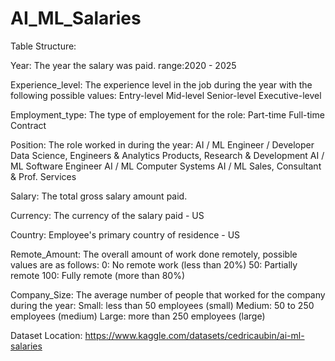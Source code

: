 # AI_ML_Salaries

Table Structure:

Year: The year the salary was paid.
range:2020 - 2025

Experience_level: The experience level in the job during the year with the following possible values:
Entry-level
Mid-level
Senior-level 
Executive-level

Employment_type: The type of employement for the role:
Part-time
Full-time
Contract

Position: The role worked in during the year:
AI / ML Engineer / Developer
Data Science, Engineers & Analytics
Products, Research & Development
AI / ML Software Engineer
AI / ML Computer Systems
AI / ML Sales, Consultant & Prof. Services

Salary: The total gross salary amount paid.

Currency: The currency of the salary paid - US 

Country: Employee's primary country of residence - US

Remote_Amount: The overall amount of work done remotely, possible values are as follows:
0: No remote work (less than 20%)
50: Partially remote
100: Fully remote (more than 80%)

Company_Size: The average number of people that worked for the company during the year:
Small: less than 50 employees (small)
Medium: 50 to 250 employees (medium)
Large: more than 250 employees (large)

Dataset Location: https://www.kaggle.com/datasets/cedricaubin/ai-ml-salaries
